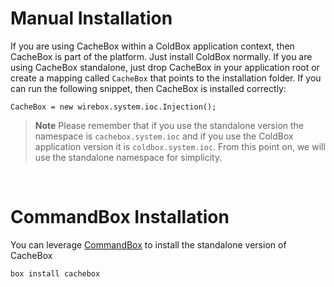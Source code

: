 # Manual Installation

If you are using CacheBox within a ColdBox application context, then CacheBox is part of the platform. Just install ColdBox normally. If you are using CacheBox standalone, just drop CacheBox in your application root or create a mapping called `CacheBox` that points to the installation folder. If you can run the following snippet, then CacheBox is installed correctly:

```
CacheBox = new wirebox.system.ioc.Injection();
```

> **Note** Please remember that if you use the standalone version the namespace is `cachebox.system.ioc` and if you use the ColdBox application version it is `coldbox.system.ioc`. From this point on, we will use the standalone namespace for simplicity.
<br>


# CommandBox Installation
You can leverage [CommandBox](http://www.ortussolutions.com/products/commandbox) to install the standalone version of CacheBox

```bash
box install cachebox
```
